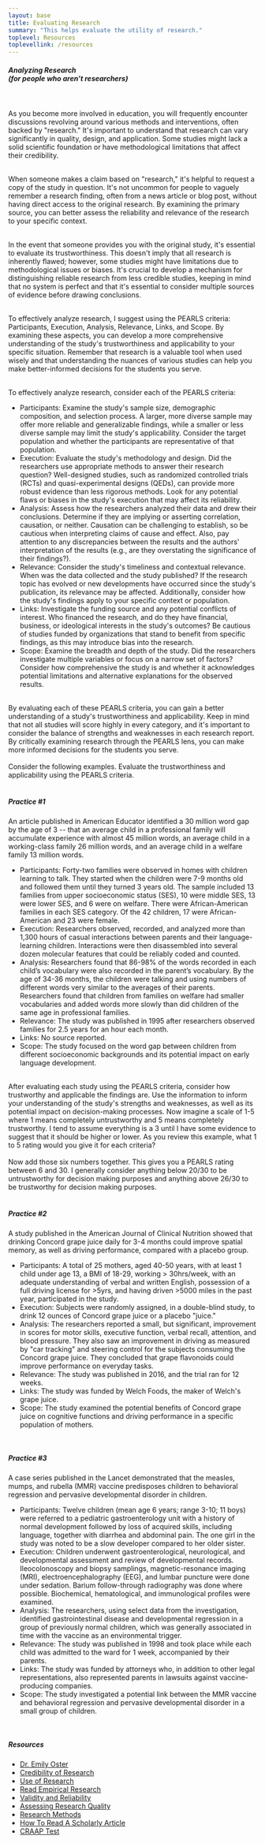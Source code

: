 ```yaml
---
layout: base
title: Evaluating Research
summary: "This helps evaluate the utility of research."
toplevel: Resources
toplevellink: /resources
---
```



<h5>Analyzing Research<br/>
(for people who aren’t researchers)</h5><br/>

As you become more involved in education, you will frequently encounter discussions revolving around various methods and interventions, often backed by "research." It's important to understand that research can vary significantly in quality, design, and application. Some studies might lack a solid scientific foundation or have methodological limitations that affect their credibility. 
<br/><br/>

When someone makes a claim based on "research," it's helpful to request a copy of the study in question. It's not uncommon for people to vaguely remember a research finding, often from a news article or blog post, without having direct access to the original research. By examining the primary source, you can better assess the reliability and relevance of the research to your specific context. 
<br/><br/>

In the event that someone provides you with the original study, it's essential to evaluate its trustworthiness. This doesn't imply that all research is inherently flawed; however, some studies might have limitations due to methodological issues or biases. It's crucial to develop a mechanism for distinguishing reliable research from less credible studies, keeping in mind that no system is perfect and that it's essential to consider multiple sources of evidence before drawing conclusions. 
<br/><br/>

To effectively analyze research, I suggest using the PEARLS criteria: Participants, Execution, Analysis, Relevance, Links, and Scope. By examining these aspects, you can develop a more comprehensive understanding of the study's trustworthiness and applicability to your specific situation. Remember that research is a valuable tool when used wisely and that understanding the nuances of various studies can help you make better-informed decisions for the students you serve.
<br/><br/>

To effectively analyze research, consider each of the PEARLS criteria: 
<ul>
<li>Participants: Examine the study's sample size, demographic composition, and selection process. A larger, more diverse sample may offer more reliable and generalizable findings, while a smaller or less diverse sample may limit the study's applicability. Consider the target population and whether the participants are representative of that population. </li>
<li>Execution: Evaluate the study's methodology and design. Did the researchers use appropriate methods to answer their research question? Well-designed studies, such as randomized controlled trials (RCTs) and quasi-experimental designs (QEDs), can provide more robust evidence than less rigorous methods. Look for any potential flaws or biases in the study's execution that may affect its reliability. </li>
<li>Analysis: Assess how the researchers analyzed their data and drew their conclusions. Determine if they are implying or asserting correlation, causation, or neither. Causation can be challenging to establish, so be cautious when interpreting claims of cause and effect. Also, pay attention to any discrepancies between the results and the authors' interpretation of the results (e.g., are they overstating the significance of their findings?). </li>
<li>Relevance: Consider the study's timeliness and contextual relevance. When was the data collected and the study published? If the research topic has evolved or new developments have occurred since the study's publication, its relevance may be affected. Additionally, consider how the study's findings apply to your specific context or population. </li>
<li>Links: Investigate the funding source and any potential conflicts of interest. Who financed the research, and do they have financial, business, or ideological interests in the study's outcomes? Be cautious of studies funded by organizations that stand to benefit from specific findings, as this may introduce bias into the research.</li> 
<li>Scope: Examine the breadth and depth of the study. Did the researchers investigate multiple variables or focus on a narrow set of factors? Consider how comprehensive the study is and whether it acknowledges potential limitations and alternative explanations for the observed results. </li>
</ul>
<br />
By evaluating each of these PEARLS criteria, you can gain a better understanding of a study's trustworthiness and applicability. Keep in mind that not all studies will score highly in every category, and it's important to consider the balance of strengths and weaknesses in each research report. By critically examining research through the PEARLS lens, you can make more informed decisions for the students you serve.
<br /><br />
Consider the following examples. Evaluate the trustworthiness and applicability using the PEARLS criteria.
<br /><br />
<h5>Practice #1</h5>
An article published in American Educator identified a 30 million word gap by the age of 3 -- that an average child in a professional family will accumulate experience with almost 45 million words, an average child in a working-class family 26 million words, and an average child in a welfare family 13 million words.
<ul>
<li>Participants: Forty-two families were observed in homes with children learning to talk. They started when the children were 7-9 months old and followed them until they turned 3 years old. The sample included 13 families from upper socioeconomic status (SES), 10 were middle SES, 13 were lower SES, and 6 were on welfare. There were African-American families in each SES category. Of the 42 children, 17 were African-American and 23 were female. </li> 
<li>Execution: Researchers observed, recorded, and analyzed more than 1,300 hours of casual interactions between parents and their language-learning children. Interactions were then disassembled into several dozen molecular features that could be reliably coded and counted. </li> 
<li>Analysis: Researchers found that 86-98% of the words recorded in each child’s vocabulary were also recorded in the parent’s vocabulary. By the age of 34-36 months, the children were talking and using numbers of different words very similar to the averages of their parents. Researchers found that children from families on welfare had smaller vocabularies and added words more slowly than did children of the same age in professional families. </li> 
<li>Relevance: The study was published in 1995 after researchers observed families for 2.5 years for an hour each month. </li> 
<li>Links: No source reported. </li> 
<li>Scope: The study focused on the word gap between children from different socioeconomic backgrounds and its potential impact on early language development.</li> 
</ul><br/>
After evaluating each study using the PEARLS criteria, consider how trustworthy and applicable the findings are. Use the information to inform your understanding of the study's strengths and weaknesses, as well as its potential impact on decision-making processes. Now imagine a scale of 1-5 where 1 means completely untrustworthy and 5 means completely trustworthy. I tend to assume everything is a 3 until I have some evidence to suggest that it should be higher or lower. As you review this example, what 1 to 5 rating would you give it for each criteria?
<br/><br/>
Now add those six numbers together. This gives you a PEARLS rating between 6 and 30. I generally consider anything below 20/30 to be untrustworthy for decision making purposes and anything above 26/30 to be trustworthy for decision making purposes. 
<br/><br/>

<h5>Practice #2</h5>
A study published in the American Journal of Clinical Nutrition showed that drinking Concord grape juice daily for 3-4 months could improve spatial memory, as well as driving performance, compared with a placebo group.
<ul>
<li>Participants: A total of 25 mothers, aged 40-50 years, with at least 1 child under age 13, a BMI of 18-29, working > 30hrs/week, with an adequate understanding of verbal and written English, possession of a full driving license for >5yrs, and having driven >5000 miles in the past year, participated in the study. </li> 
<li>Execution: Subjects were randomly assigned, in a double-blind study, to drink 12 ounces of Concord grape juice or a placebo "juice." </li> 
<li>Analysis: The researchers reported a small, but significant, improvement in scores for motor skills, executive function, verbal recall, attention, and blood pressure. They also saw an improvement in driving as measured by "car tracking" and steering control for the subjects consuming the Concord grape juice. They concluded that grape flavonoids could improve performance on everyday tasks. </li> 
<li>Relevance: The study was published in 2016, and the trial ran for 12 weeks. </li> 
<li>Links: The study was funded by Welch Foods, the maker of Welch's grape juice. </li> 
<li>Scope: The study examined the potential benefits of Concord grape juice on cognitive functions and driving performance in a specific population of mothers.</li> 
</ul><br/>

<h5>Practice #3</h5>
A case series published in the Lancet demonstrated that the measles, mumps, and rubella (MMR) vaccine predisposes children to behavioral regression and pervasive developmental disorder in children.
<ul>
<li>Participants: Twelve children (mean age 6 years; range 3-10; 11 boys) were referred to a pediatric gastroenterology unit with a history of normal development followed by loss of acquired skills, including language, together with diarrhea and abdominal pain. The one girl in the study was noted to be a slow developer compared to her older sister.</li> 
<li>Execution: Children underwent gastroenterological, neurological, and developmental assessment and review of developmental records. Ileocolonoscopy and biopsy samplings, magnetic-resonance imaging (MRI), electroencephalography (EEG), and lumbar puncture were done under sedation. Barium follow-through radiography was done where possible. Biochemical, hematological, and immunological profiles were examined. </li> 
<li>Analysis: The researchers, using select data from the investigation, identified gastrointestinal disease and developmental regression in a group of previously normal children, which was generally associated in time with the vaccine as an environmental trigger. </li> 
<li>Relevance: The study was published in 1998 and took place while each child was admitted to the ward for 1 week, accompanied by their parents. </li> 
<li>Links: The study was funded by attorneys who, in addition to other legal representations, also represented parents in lawsuits against vaccine-producing companies. </li> 
<li>Scope: The study investigated a potential link between the MMR vaccine and behavioral regression and pervasive developmental disorder in a small group of children. </li> 
</ul><br/>

<h5>Resources</h5>
<ul>
<li><a href="https://twitter.com/ProfEmilyOster/status/1392158811746672642">Dr. Emily Oster</a></li> 
<li><a href="https://www.eaie.org/blog/8-ways-determine-credibility-research-reports.html">Credibility of Research</a></li> 
<li><a href="https://wtgrantfoundation.org/focus-areas/improving-use-research-evidence/resources-for-applicants#recommended-reading">Use of Research</a></li> 
<li><a href="https://drive.google.com/file/d/1GloAUgWDm7g0Ol6kixY6Eb_h98CbNc3F/">Read Empirical Research</a></li> 
<li><a href="https://explorable.com/validity-and-reliability">Validity and Reliability</a></li> 
<li><a href="https://www.researchconnections.org/content/childcare/understand/research-quality.html">Assessing Research Quality</a></li> 
<li><a href="https://www.linkedin.com/pulse/research-methodologies-comparison-quantitative-mixed-methods-gunnell/">Research Methods</a></li> 
<li><a href="https://www.lib.uwo.ca/tutorials/howtoreadascholarlyarticle/">How To Read A Scholarly Article</a></li> 
<li><a href="https://guides.beloit.edu/c.php?g=1029927&p=7464609">CRAAP Test</a></li> 
</ul>

